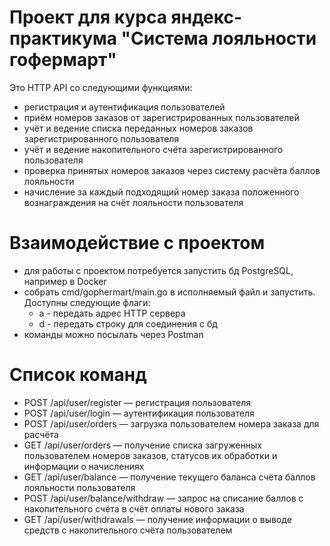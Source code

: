 # Проект для курса яндекс-практикума "Система лояльности гофермарт"
Это HTTP API со следующими функциями:
 - регистрация и аутентификация пользователей
 - приём номеров заказов от зарегистрированных пользователей
 - учёт и ведение списка переданных номеров заказов зарегистрированного пользователя
 - учёт и ведение накопительного счёта зарегистрированного пользователя
 - проверка принятых номеров заказов через систему расчёта баллов лояльности
 - начисление за каждый подходящий номер заказа положенного вознаграждения на счёт лояльности пользователя

# Взаимодействие с проектом
- для работы с проектом потребуется запустить бд PostgreSQL, например в Docker 
- собрать cmd/gophermart/main.go в исполняемый файл и запустить.
Доступны следующие флаги:
   - a - передать адрес HTTP сервера
   - d - передать строку для соединения с бд
- команды можно посылать через Postman

# Список команд
- POST /api/user/register — регистрация пользователя
- POST /api/user/login — аутентификация пользователя
- POST /api/user/orders — загрузка пользователем номера заказа для расчёта
- GET /api/user/orders — получение списка загруженных пользователем номеров заказов,
статусов их обработки и информации о начислениях
- GET /api/user/balance — получение текущего баланса счёта баллов лояльности пользователя
- POST /api/user/balance/withdraw — запрос на списание баллов с накопительного счёта в счёт оплаты нового заказа
- GET /api/user/withdrawals — получение информации о выводе средств с накопительного счёта пользователем

 


